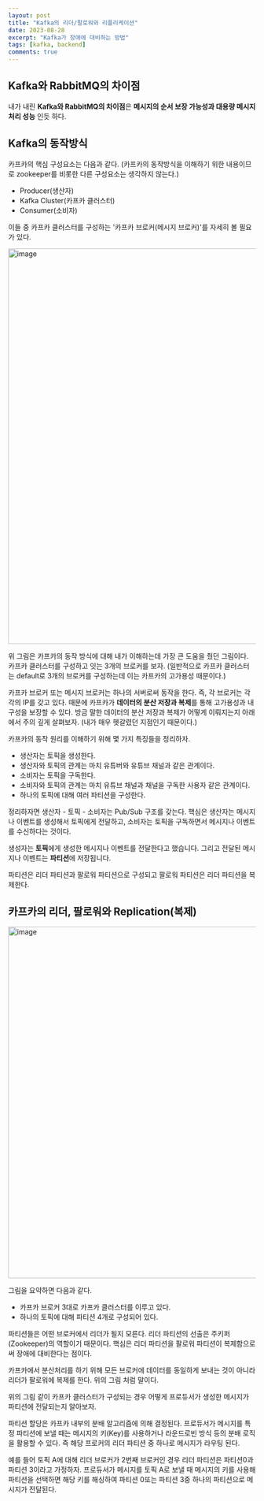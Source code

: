 ```yaml
---
layout: post
title: "Kafka의 리더/팔로워와 리플리케이션"
date: 2023-08-28
excerpt: "Kafka가 장애에 대비하는 방법"
tags: [kafka, backend]
comments: true
---
```


## Kafka와 RabbitMQ의 차이점

내가 내린 **Kafka와 RabbitMQ의 차이점**은 **메시지의 순서 보장 가능성과 대용량 메시지 처리 성능** 인듯 하다. 

## Kafka의 동작방식

카프카의 핵심 구성요소는 다음과 같다. (카프카의 동작방식을 이해하기 위한 내용이므로 zookeeper를 비롯한 다른 구성요소는 생각하지 않는다.)

* Producer(생산자)
* Kafka Cluster(카프카 클러스터)
* Consumer(소비자)

이들 중 카프카 클러스터를 구성하는 '카프카 브로커(메시지 브로커)'를 자세히 볼 필요가 있다. 

<img width="803" alt="image" src="https://github.com/MinChangJeong/minchangjeong.github.io/assets/65451455/3e2dc1b6-9599-4e37-9ad9-e957247849b1">

위 그림은 카프카의 동작 방식에 대해 내가 이해하는데 가장 큰 도움을 줬던 그림이다. 카프카 클러스터를 구성하고 잇는 3개의 브로커를 보자. (일반적으로 카프카 클러스터는 default로 3개의 브로커를 구성하는데 이는 카프카의 고가용성 때문이다.)

카프카 브로커 또는 메시지 브로커는 하나의 서버로써 동작을 한다. 즉, 각 브로커는 각각의 IP를 갖고 있다. 때문에 카프카가 **데이터의 분산 저장과 복제**를 통해 고가용성과 내구성을 보장할 수 있다. 방금 말한 데이터의 분산 저장과 복제가 어떻게 이뤄지는지 아래에서 주의 깊게 살펴보자. (내가 매우 헷갈렸던 지점인기 때문이다.)

카프카의 동작 원리를 이해하기 위해 몇 가지 특징들을 정리하자. 

* 생산자는 토픽을 생성한다. 
* 생산자와 토픽의 관계는 마치 유튜버와 유튜브 채널과 같은 관계이다. 
* 소비자는 토픽을 구독한다. 
* 소비자와 토픽의 관계는 마치 유튜브 채널과 채널을 구독한 사용자 같은 관계이다.
* 하나의 토픽에 대해 여러 파티션을 구성한다. 

정리하자면 생산자 - 토픽 - 소비자는 Pub/Sub 구조를 갖는다. 핵심은 생산자는 메시지나 이벤트를 생성해서 토픽에게 전달하고, 소비자는 토픽을 구독하면서 메시지나 이벤트를 수신하다는 것이다.

생성자는 **토픽**에게 생성한 메시지나 이벤트를 전달한다고 했습니다. 그리고 전달된 메시지나 이벤트는 **파티션**에 저장됩니다.

파티션은 리더 파티션과 팔로워 파티션으로 구성되고 팔로워 파티션은 리더 파티션을 복제한다. 

## 카프카의 리더, 팔로워와 Replication(복제)

<img width="714" alt="image" src="https://github.com/MinChangJeong/minchangjeong.github.io/assets/65451455/1013623f-37b4-4223-b282-9908ead33fa9">

그림을 요약하면 다음과 같다. 

* 카프카 브로커 3대로 카프카 클러스터를 이루고 있다. 
* 하나의 토픽에 대해 파티션 4개로 구성되어 있다. 

파티션들은 어떤 브로커에서 리더가 될지 모른다. 리더 파티션의 선출은 주키퍼(Zookeeper)의 역할이기 때문이다. 핵심은 리더 파티션을 팔로워 파티션이 복제함으로써 장애에 대비한다는 점이다. 

카프카에서 분산처리를 하기 위해 모든 브로커에 데이터를 동일하게 보내는 것이 아니라 리더가 팔로워에 복제를 한다. 위의 그림 처럼 말이다. 

위의 그림 같이 카프카 클러스터가 구성되는 경우 어떻게 프로듀서가 생성한 메시지가 파티션에 전달되는지 알아보자. 

파티션 할당은 카프카 내부의 분배 알고리즘에 의해 결정된다. 프로듀서가 메시지를 특정 파티션에 보낼 때는 메시지의 키(Key)를 사용하거나 라운드로빈 방식 등의 분배 로직을 활용할 수 있다. 즉 해당 프로커의 리더 파티션 중 하나로 메시지가 라우팅 된다. 

예를 들어 토픽 A에 대해 리더 브로커가 2번째 브로커인 경우 리더 파티션은 파티션0과 파티션 3이라고 가정하자. 프로듀서가 메시지를 토픽 A로 보낼 때 메시지의 키를 사용해 파티션을 선택하면 해당 키를 해싱하여 파티션 0또는 파티션 3중 하나의 파티션으로 메시지가 전달된다. 
















